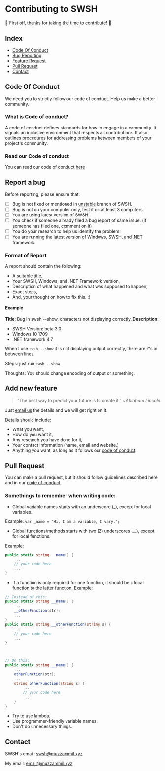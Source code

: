 # Contributing to SWSH
:tada: First off, thanks for taking the time to contribute! :tada:

## Index
* [Code Of Conduct](#code-of-conduct)
* [Bug Reporting](#report-a-bug)
* [Feature Request](#add-new-feature)
* [Pull Request](#pull-request)
* [Contact](#contact)

## Code Of Conduct
We need you to strictly follow our code of conduct. Help us make a better community.
### What is Code of conduct?
A code of conduct defines standards for how to engage in a community. It signals an inclusive environment that respects all contributions. It also outlines procedures for addressing problems between members of your project's community. 
### Read our Code of conduct
You can read our code of conduct [here](./CODE_OF_CONDUCT.md)

## Report a bug
Before reporting, please ensure that:
- [ ] Bug is not fixed or mentioned in [unstable](https://github.com/muhammadmuzzammil1998/SWSH/tree/unstable) branch of SWSH.
- [ ] Bug is not on your computer only, test it on at least 3 computers.
- [ ] You are using latest version of SWSH.
- [ ] You check if someone already filed a bug report of same issue. (if someone has filed one, comment on it)
- [ ] You do your research to help us identify the problem.
- [ ] You are running the latest version of Windows, SWSH, and .NET framework.

### Format of Report
A report should contain the following:

* A suitable title,
* Your SWSH, Windows, and .NET Framework version,
* Description of what happened and what was supposed to happen,
* Exact steps,
* And, your thought on how to fix this. :)

#### Example
**Title**: Bug in swsh --show, characters not displaying correctly.
**Description**: 

* SWSH Version: beta 3.0
* Windows 10 1709 
* .NET framework 4.7

When I use `swsh --show` it is not displaying output correctly, there are ?'s in between lines. 

Steps: just run `swsh --show`

Thoughts: You should change encoding of output or something.

## Add new feature
> “The best way to predict your future is to create it.” ~*Abraham Lincoln*

Just [email us](mailto:swsh@muzzammil.xyz) the details and we will get right on it.

Details should include:

* What you want,
* How do you want it,
* Any research you have done for it,
* Your contact information (name, email and website.)
* Anything you want, as long as it follows our [code of conduct](#code-of-conduct).

## Pull Request
You can make a pull request, but it should follow guidelines described here and in our [code of conduct](#code-of-conduct).

### Somethings to remember when writing code:

* Global variable names starts with an underscore (_), except for local variables.

Example: `var _name = "Hi, I am a variable, I vary.";`

* Global functions/methods starts with two (2) underscores (__), except for local functions.

Example: 
```cs
public static string __name() {
	...
	// your code here
	...
}
```
* If a function is only required for one function, it should be a local function to the latter function.
Example:
```cs
// Instead of this:
public static string __name() {
	...
	__otherFunction(str);
	...
}
public static string __otherFunction(string s) {
	...
	// your code here
	...
}



// Do this:
public static string __name() {
	...
	otherFunction(str);
	...
	string otherFunction(string s) {
		...
		// your code here
		...
	}
}
```
* Try to use lambda.
* Use programmer-friendly variable names.
* Don't do unnecessary things.

## Contact
SWSH's email: [swsh@muzzammil.xyz](mailto:swsh@muzzammil.xyz)

My email: [email@muzzammil.xyz](mailto:email@muzzammil.xyz)
